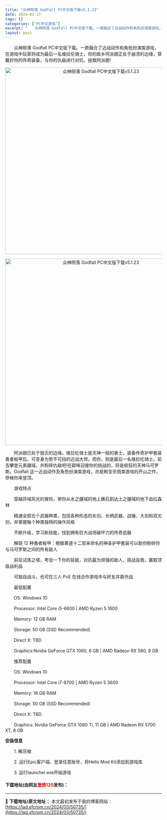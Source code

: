 ```yaml
---
title: "众神陨落 Godfall PC中文版下载v5.1.23"
date: 2024-03-27
tags: []
categories: ["PC中文游戏"]
excerpt: "　　众神陨落 Godfall PC中文版下载。一款融合了近战动作和角色扮演类游戏，在游戏中玩家将成为最后一名维拉伦骑士，你的故乡阿派朗正处于崩溃的边缘，穿戴好你的传奇装备，与你的仇敌进行对抗，拯救阿派朗! 　　阿派朗已处于毁灭的边缘。维拉伦骑士是天神一般的勇士，装备传奇护甲套装勇者板甲后，可变身为势&hellip;"
layout: post
---
```


 <p>　　众神陨落 Godfall PC中文版下载。一款融合了近战动作和角色扮演类游戏，在游戏中玩家将成为最后一名维拉伦骑士，你的故乡阿派朗正处于崩溃的边缘，穿戴好你的传奇装备，与你的仇敌进行对抗，拯救阿派朗!</p> <p align="center"><img align="" border="0" src="https://lad.sfcrom.cn/wp-content/uploads/2024/03/20240327_66039bc713411.webp" width="600" alt="众神陨落 Godfall PC中文版下载v5.1.23" /></p> <p align="center"><img align="" border="0" src="https://lad.sfcrom.cn/wp-content/uploads/2024/03/20240327_66039bc788c0f.webp" width="600" alt="众神陨落 Godfall PC中文版下载v5.1.23" /></p> <p>　　阿派朗已处于毁灭的边缘。维拉伦骑士是天神一般的勇士，装备传奇护甲套装勇者板甲后，可变身为势不可挡的近战大师。而你，则是最后一名维拉伦骑士。前去攀登元素疆域，并粉碎仇敌吧!在巅峰迎接你的挑战的，将是疯狂的天神马可罗斯。Godfall 这一近战动作及角色扮演类游戏，亦是刷宝杀戮类游戏的开山之作，恭候你来登顶。</p> <p>　　游戏特点</p> <p>　　穿越异域风光的冒险，带你从水之疆域的地上礁石到达土之疆域的地下血红森林</p> <p>　　精通全部五个武器种类，包括各种形态的长剑、长柄武器、战锤、大剑和双刃剑，并掌握每个种类独特的操作风格</p> <p>　　不断升级，学习新技能，找到拥有巨大战场破坏力的传奇武器</p> <p>　　解锁 12 种勇者板甲：根据黄道十二宫来命名的神圣护甲套装可以助你粉碎你与马可罗斯之间的所有敌人</p> <p>　　前往试炼之塔，考验一下你的技能，对抗最为顽强的敌人，挑战自我，赢取顶级战利品</p> <p>　　可独自战斗，也可在三人 PvE 在线合作游戏中与好友并肩作战</p> <p>　　最低配置</p> <p>　　OS: Windows 10</p> <p>　　Processor: Intel Core i5-6600 | AMD Ryzen 5 1600</p> <p>　　Memory: 12 GB RAM</p> <p>　　Storage: 50 GB (SSD Recommended)</p> <p>　　Direct X: TBD</p> <p>　　Graphics:Nvidia GeForce GTX 1060, 6 GB | AMD Radeon RX 580, 8 GB</p> <p>　　推荐配置</p> <p>　　OS: Windows 10</p> <p>　　Processor: Intel Core i7-8700 | AMD Ryzen 5 3600</p> <p>　　Memory: 16 GB RAM</p> <p>　　Storage: 50 GB (SSD Recommended)</p> <p>　　Direct X: TBD</p> <p>　　Graphics: Nvidia GeForce GTX 1080 Ti, 11 GB | AMD Radeon RX 5700 XT, 8 GB</p> <p><strong>安装信息</strong></p> <p>　　1. 解压缩</p> <p>　　2. 运行Epic客户端，登录任意账号，将Hello Mod Kit添加到游戏库</p> <p>　　3. 运行launcher.exe开始游戏</p> <p><h4>下载地址(由网友<font color="red">激情120</font>发布)：</h4></p> 

---
📖 **下载地址/原文地址：** 本文最初发布于我的博客网站：[https://lad.sfcrom.cn/2024/03/50735/](https://lad.sfcrom.cn/2024/03/50735/)
